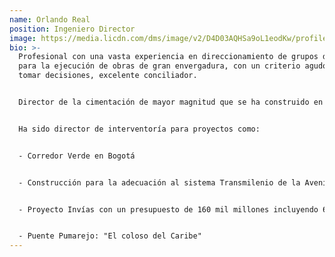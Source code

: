 ```yaml
---
name: Orlando Real
position: Ingeniero Director
image: https://media.licdn.com/dms/image/v2/D4D03AQHSa9oL1eodKw/profile-displayphoto-shrink_800_800/profile-displayphoto-shrink_800_800/0/1689689936041?e=1747872000&v=beta&t=RygAkWMnFtZD7keUWpZpE72k_-o12gMahKJrzYHEW-4
bio: >-
  Profesional con una vasta experiencia en direccionamiento de grupos de trabajo
  para la ejecución de obras de gran envergadura, con un criterio agudo para
  tomar decisiones, excelente conciliador.


  Director de la cimentación de mayor magnitud que se ha construido en Colombia con pilotes de diámetro de 2.8m a 60 m de profundidad, con los retos que supone hacer trabajos de este tipo en agua o en seco y diferentes pruebas para pilotes con el fin de verificar la integridad del concreto.


  Ha sido director de interventoría para proyectos como:


  - Corredor Verde en Bogotá


  - Construcción para la adecuación al sistema Transmilenio de la Avenida Congreso Eucarístico (Carrera 68)


  - Proyecto Invías con un presupuesto de 160 mil millones incluyendo 6.5 km de vía en doble calzada


  - Puente Pumarejo: "El coloso del Caribe"
---
```

